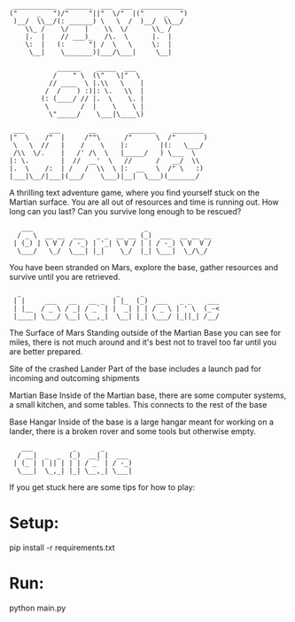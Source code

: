 ```
 ___________  _______  ___  ___  ___________       
("     _   ")/"     "||"  \/"  |("     _   ")      
 )__/  \\__/(: ______) \   \  /  )__/  \\__/       
    \\_ /    \/    |    \\  \/      \\_ /          
    |.  |    // ___)_   /\.  \      |.  |          
    \:  |   (:      "| /  \   \     \:  |          
     \__|    \_______)|___/\___|     \__|          
                                                   
            ______    _____  ___                   
           /    " \  (\"   \|"  \                  
          // ____  \ |.\\   \    |                 
         /  /    ) :)|: \.   \\  |                 
        (: (____/ // |.  \    \. |                 
         \        /  |    \    \ |                 
          \"_____/    \___|\____\)                 
                                                   
 ___      ___       __        _______    ________  
|"  \    /"  |     /""\      /"      \  /"       ) 
 \   \  //   |    /    \    |:        |(:   \___/  
 /\\  \/.    |   /' /\  \   |_____/   ) \___  \    
|: \.        |  //  __'  \   //      /   __/  \\   
|.  \    /:  | /   /  \\  \ |:  __   \  /" \   :)  
|___|\__/|___|(___/    \___)|__|  \___)(_______/
```
                                                   

A thrilling text adventure game, where you find yourself stuck on the Martian
surface. You are all out of resources and time is running out. How long can you
last? Can you survive long enough to be rescued?
```
   ___                            _                
  / _ \  __ __  ___   _ _  __ __ (_)  ___  __ __ __
 | (_) | \ V / / -_) | '_| \ V / | | / -_) \ V  V /
  \___/   \_/  \___| |_|    \_/  |_| \___|  \_/\_/ 

```
                                     
You have been stranded on Mars, explore the base, gather resources and survive 
until you are retrieved. 
```
  _                        _     _                   
 | |     ___   __   __ _  | |_  (_)  ___   _ _    ___
 | |__  / _ \ / _| / _` | |  _| | | / _ \ | ' \  (_-<
 |____| \___/ \__| \__,_|  \__| |_| \___/ |_||_| /__/
```
                                                     
The Surface of Mars
Standing outside of the Martian Base you can see for miles, there is not much around
and it's best not to travel too far until you are better prepared.

Site of the crashed Lander
Part of the base includes a launch pad for incoming and outcoming shipments

Martian Base
Inside of the Martian base, there are some computer systems, a small kitchen, and some tables.
This connects to the rest of the base

Base Hangar
Inside of the base is a large hangar meant for working on a lander, there is a broken rover 
and some tools but otherwise empty.
```
   ___          _      _       
  / __|  _  _  (_)  __| |  ___ 
 | (_ | | || | | | / _` | / -_)
  \___|  \_,_| |_| \__,_| \___|

```
If you get stuck here are some tips for how to play:                       

# Setup:

pip install -r requirements.txt

# Run:

python main.py

